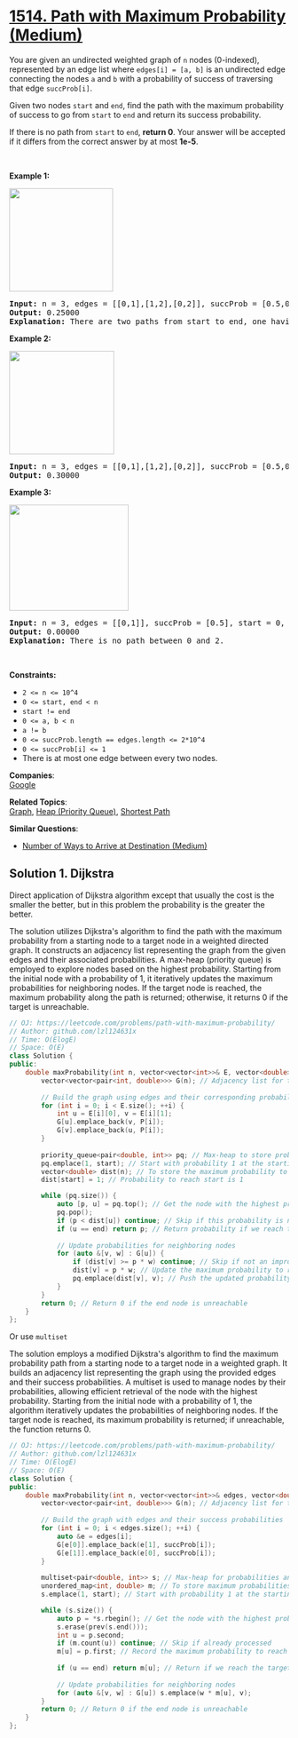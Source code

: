 # [1514. Path with Maximum Probability (Medium)](https://leetcode.com/problems/path-with-maximum-probability/)

<p>You are given an undirected weighted graph of&nbsp;<code>n</code>&nbsp;nodes (0-indexed), represented by an edge list where&nbsp;<code>edges[i] = [a, b]</code>&nbsp;is an undirected edge connecting the nodes&nbsp;<code>a</code>&nbsp;and&nbsp;<code>b</code>&nbsp;with a probability of success of traversing that edge&nbsp;<code>succProb[i]</code>.</p>

<p>Given two nodes&nbsp;<code>start</code>&nbsp;and&nbsp;<code>end</code>, find the path with the maximum probability of success to go from&nbsp;<code>start</code>&nbsp;to&nbsp;<code>end</code>&nbsp;and return its success probability.</p>

<p>If there is no path from&nbsp;<code>start</code>&nbsp;to&nbsp;<code>end</code>, <strong>return&nbsp;0</strong>. Your answer will be accepted if it differs from the correct answer by at most <strong>1e-5</strong>.</p>

<p>&nbsp;</p>
<p><strong>Example 1:</strong></p>

<p><strong><img alt="" src="https://assets.leetcode.com/uploads/2019/09/20/1558_ex1.png" style="width: 187px; height: 186px;"></strong></p>

<pre><strong>Input:</strong> n = 3, edges = [[0,1],[1,2],[0,2]], succProb = [0.5,0.5,0.2], start = 0, end = 2
<strong>Output:</strong> 0.25000
<strong>Explanation:</strong>&nbsp;There are two paths from start to end, one having a probability of success = 0.2 and the other has 0.5 * 0.5 = 0.25.
</pre>

<p><strong>Example 2:</strong></p>

<p><strong><img alt="" src="https://assets.leetcode.com/uploads/2019/09/20/1558_ex2.png" style="width: 189px; height: 186px;"></strong></p>

<pre><strong>Input:</strong> n = 3, edges = [[0,1],[1,2],[0,2]], succProb = [0.5,0.5,0.3], start = 0, end = 2
<strong>Output:</strong> 0.30000
</pre>

<p><strong>Example 3:</strong></p>

<p><strong><img alt="" src="https://assets.leetcode.com/uploads/2019/09/20/1558_ex3.png" style="width: 215px; height: 191px;"></strong></p>

<pre><strong>Input:</strong> n = 3, edges = [[0,1]], succProb = [0.5], start = 0, end = 2
<strong>Output:</strong> 0.00000
<strong>Explanation:</strong>&nbsp;There is no path between 0 and 2.
</pre>

<p>&nbsp;</p>
<p><strong>Constraints:</strong></p>

<ul>
	<li><code>2 &lt;= n &lt;= 10^4</code></li>
	<li><code>0 &lt;= start, end &lt; n</code></li>
	<li><code>start != end</code></li>
	<li><code>0 &lt;= a, b &lt; n</code></li>
	<li><code>a != b</code></li>
	<li><code>0 &lt;= succProb.length == edges.length &lt;= 2*10^4</code></li>
	<li><code>0 &lt;= succProb[i] &lt;= 1</code></li>
	<li>There is at most one edge between every two nodes.</li>
</ul>

**Companies**:  
[Google](https://leetcode.com/company/google)

**Related Topics**:  
[Graph](https://leetcode.com/tag/graph/), [Heap (Priority Queue)](https://leetcode.com/tag/heap-priority-queue/), [Shortest Path](https://leetcode.com/tag/shortest-path/)

**Similar Questions**:
* [Number of Ways to Arrive at Destination (Medium)](https://leetcode.com/problems/number-of-ways-to-arrive-at-destination/)

## Solution 1. Dijkstra

Direct application of Dijkstra algorithm except that usually the cost is the smaller the better, but in this problem the probability is the greater the better.

The solution utilizes Dijkstra's algorithm to find the path with the maximum probability from a starting node to a target node in a weighted 
directed graph. It constructs an adjacency list representing the graph from the given edges and their associated probabilities. A max-heap 
(priority queue) is employed to explore nodes based on the highest probability. Starting from the initial node with a probability of 1, 
it iteratively updates the maximum probabilities for neighboring nodes. If the target node is reached, the maximum probability along the 
path is returned; otherwise, it returns 0 if the target is unreachable.

```cpp
// OJ: https://leetcode.com/problems/path-with-maximum-probability/
// Author: github.com/lzl124631x
// Time: O(ElogE)
// Space: O(E)
class Solution {
public:
    double maxProbability(int n, vector<vector<int>>& E, vector<double>& P, int start, int end) {
        vector<vector<pair<int, double>>> G(n); // Adjacency list for the graph
        
        // Build the graph using edges and their corresponding probabilities
        for (int i = 0; i < E.size(); ++i) {
            int u = E[i][0], v = E[i][1];
            G[u].emplace_back(v, P[i]);
            G[v].emplace_back(u, P[i]);
        }
        
        priority_queue<pair<double, int>> pq; // Max-heap to store probabilities and nodes
        pq.emplace(1, start); // Start with probability 1 at the starting node
        vector<double> dist(n); // To store the maximum probability to reach each node
        dist[start] = 1; // Probability to reach start is 1

        while (pq.size()) {
            auto [p, u] = pq.top(); // Get the node with the highest probability
            pq.pop();
            if (p < dist[u]) continue; // Skip if this probability is not optimal
            if (u == end) return p; // Return probability if we reach the target
            
            // Update probabilities for neighboring nodes
            for (auto &[v, w] : G[u]) {
                if (dist[v] >= p * w) continue; // Skip if not an improvement
                dist[v] = p * w; // Update the maximum probability to reach v
                pq.emplace(dist[v], v); // Push the updated probability and node
            }
        }
        return 0; // Return 0 if the end node is unreachable
    }
};

```

Or use `multiset`

The solution employs a modified Dijkstra's algorithm to find the maximum probability path from a starting node to a target node 
in a weighted graph. It builds an adjacency list representing the graph using the provided edges and their success probabilities. 
A multiset is used to manage nodes by their probabilities, allowing efficient retrieval of the node with the highest probability. 
Starting from the initial node with a probability of 1, the algorithm iteratively updates the probabilities of neighboring nodes. 
If the target node is reached, its maximum probability is returned; if unreachable, the function returns 0.

```cpp
// OJ: https://leetcode.com/problems/path-with-maximum-probability/
// Author: github.com/lzl124631x
// Time: O(ElogE)
// Space: O(E)
class Solution {
public:
    double maxProbability(int n, vector<vector<int>>& edges, vector<double>& succProb, int start, int end) {
        vector<vector<pair<int, double>>> G(n); // Adjacency list for the graph
        
        // Build the graph with edges and their success probabilities
        for (int i = 0; i < edges.size(); ++i) {
            auto &e = edges[i];
            G[e[0]].emplace_back(e[1], succProb[i]);
            G[e[1]].emplace_back(e[0], succProb[i]);
        }
        
        multiset<pair<double, int>> s; // Max-heap for probabilities and nodes
        unordered_map<int, double> m; // To store maximum probabilities to reach nodes
        s.emplace(1, start); // Start with probability 1 at the starting node

        while (s.size()) {
            auto p = *s.rbegin(); // Get the node with the highest probability
            s.erase(prev(s.end()));
            int u = p.second;
            if (m.count(u)) continue; // Skip if already processed
            m[u] = p.first; // Record the maximum probability to reach u
            
            if (u == end) return m[u]; // Return if we reach the target
            
            // Update probabilities for neighboring nodes
            for (auto &[v, w] : G[u]) s.emplace(w * m[u], v);
        }
        return 0; // Return 0 if the end node is unreachable
    }
};

```
